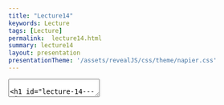 ```yaml
---
title: "Lecture14"
keywords: Lecture
tags: [Lecture]
permalink:  lecture14.html
summary: lecture14
layout: presentation
presentationTheme: '/assets/revealJS/css/theme/napier.css' 
---
```

<section data-markdown data-separator="^\n---\n$" data-separator-vertical="^\n--\n$">
<textarea data-template>

# Lecture 14 - AI 3
### SET09121 - Games Engineering

<br><br>
Kevin Chalmers and Sam Serrels

School of Computing. Edinburgh Napier University


---

# Recommended Reading

.5

-   Artificial Intelligence for Games. Second Edition. Millington and
    Funge (2009).

-   Whole chapter on pathfinding.

.5 ![image](ai_book)

What is Pathfinding?
====================

What is Pathfinding?

.5

-   Pathfinding (or more specifically path planning) is a decision
    making process that feeds into the movement.

    -   You can consider it as crossing the boundary between movement
        and decision making.

-   Pathfinding is really the key ingredient to allow characters to
    navigate a map.

-   There is a good chance you have covered this before in AI or
    algorithms and data structures.

.5 ![image](pathfinding)

Why do we need Pathfinding?

-   Game maps are generally too complicated for simple steering to be in
    charge.

-   We could hard-code routes through the map, but that is not a
    scalable strategy.

-   So we need a technique that allows an entity to determine a route to
    follow to get to its destination.

-   Pathfinding allows us to do this -- it examines map data and
    provides a set of waypoints to follow by the entity.

-   Pathfinding is just a form of graph search, and there are different
    methods to do this.

-   We need a fast solution -- A\* being the most commonly used.

Pathfinding Costs

.5

-   Maps are very big today -- some over $100km^2$.

-   If each square metre was given a navigation point that is $10^8$
    points.

-   If we can travel in eight directions at each point things get very
    expensive.

-   Generally we are looking for simplifications to make things more
    efficient.

.5 ![image](witcher3_map)

Underpinning Theory -- Graphs
=============================

What is a Graph?

-   Prepare to have terms thrown at you which don't matter too much in
    this context.

-   A **graph** is just a collection of objects where pairs of objects
    are related in some way.

-   We typically refer to the objects as **nodes** (or vertices) and the
    connections as **edges**.

-   A graph can therefore be defined as a set of nodes and a set of
    edges.

-   From a game pathfinding point of view, a node is a location in the
    game world, and an edge is a path between two edges.

    -   We don't need to be any more elaborate than that in game terms.

Example Graph -- Node-link Diagram
![image](node-link){width=".7\textwidth"}

Weighted Graphs

-   For pathfinding (or shortest path in a graph) we are concerned with
    the cost.

-   The cost of a path is dependant on some factor (in games normally
    the distance) that allows us to determine what the cheapest path is.

-   We consider that an edge has a cost associated with it -- the
    weight.

-   To traverse an edge means to incur the cost of that traversal.

-   In our pathfinding each traversal will have a cost of one.

![image](weighted-graph){width=".6\textwidth"}

Directed Graphs

-   A graph may also be directed.

-   This means that an edge only has one direction of travel.

-   We won't use this, but it does exist in games.

    -   For example, jumping down a ledge you cannot get back up.

![image](directed-graph){width=".6\textwidth"}

Tile Engine and Graphs

-   We will be building our pathfinding into our tile engine.

    -   It is just easier -- the data is all there.

-   We will use the data directly and build up our path incrementally
    from the level data.

-   The algorithm should be reusable though -- you just need to specify
    where you are getting the data from.

![image](tile-path){width=".6\textwidth"}

Tile Graphs

-   This approach should be OK for anything you are building, but a word
    of warning...

-   A tile-based graph pathfinding approach does not scale to large
    maps.

    -   We mentioned this at the start.

-   A worst case pathfind means that all paths on all nodes have to be
    searched. This leads to an algorithmic complexity of
    $\mathcal{O}(\lvert V \rvert^2)$.

    -   $\lvert V \rvert$ is the size of the node (vertex) set.

-   So don't convert your massive million by million tile world into a
    pathfinding nightmare.

Dijkstra
========

Dijkstra's Algorithm

-   Defined by Edsger Dijkstra in 1956.

-   Is an algorithm to find the shortest path between two nodes in a
    graph.

    -   For a game, find the shortest path between two locations as
        described with a graph.

-   An extension to the algorithm allowed finding of all the paths from
    a source node.

    -   In other words, how do we get to each of the nodes in the
        shortest time.

-   This algorithm is not only used for pathfinding in games.

    -   Google Maps will use something similar for moving in road
        networks.

    -   Network routing protocols will use such an algorithm.

-   In fact, Dijkstra is rarely used in games -- but the basic
    principles are.

    -   We will cover A\* shortly.

Dijkstra's Algorithm

-   Dijkstra's algorithm has 6 steps:

    1.  Mark all nodes as initially unvisited. Use this to create the
        set of *unvisited* nodes.

    2.  Set distances for the nodes:

        -   Initial node (current node) distance is 0.

        -   Other nodes set to infinity.

    3.  For the current node look at all the connected neighbours. Use
        this to determine a tentative distance from the current node.
        Update the neighbours distances if the new route is shorter.

    4.  Mark current node as visited (remove from *unvisited* set). We
        will not visit this node again.

    5.  If destination has been marked visited (in other words we
        reached our destination) or all *unvisited* nodes have infinite
        distance, stop.

    6.  Else select unvisited node with smallest tentative distance from
        the initial node and set as current node. Go to step 3.

Dijkstra's Algorithm

.5

-   Dijkstra is called a breadth-first search.

-   It iterates through nodes based on which one has the shortest
    distance from the start node.

-   This means it is not actively searching for the destination but
    doing a traversal of the graph until it happens to find it.

.5 ![image](dijkstra)

Example -- Dijkstra at Work
[[Link]{style="color: blue"}](https://youtu.be/dhvf9KCAsVg)

Problems with Dijkstra

-   The problem with Dijkstra's algorithm is it not actually searching
    for our destination.

-   Dijkstra's approach sets out to find the shortest path from a source
    to the neighbouring nodes.

-   It just might run into the destination at this step.

-   Therefore, Dijkstra is expensive for pathfinding - it might just get
    lucky.

-   This leads to an algorithmic complexity of
    $\mathcal{O}(\lvert V \rvert^2)$.

-   So we need a better technique that tries to find our destination
    node.

A\*
===

A\*

-   A\* was first described in 1968 (about 10 years after Dijkstra's
    algorithm) by a team from the Stanford Research Institute.

-   A\* is called a best-first search or an informed-search algorithm.

-   This is because it takes into account a goal for working out which
    node to select next.

    -   In a game our goal is the destination we want to get to
        quickest.

-   It does this by determining a cost for a node traversal based on
    whether it best meets the goal.

-   We can use different heuristics to evaluate these costs.

    -   We will just use Euclidean (straight-line) distance.

A\*

-   A\* also has 6 steps:

    1.  Mark all nodes as initially unvisited. Use this to create the
        set of *unvisited* nodes.

    2.  Set values for the nodes:

        -   Initial node (current node) set to heuristic value.

        -   Other nodes set to 0.

    3.  For the current node look at all the connected neighbours. Use
        this to determine a tentative cost (based on a heuristic).
        Update the neighbours heuristic value if the new route is
        better.

    4.  Mark current node as visited (remove from *unvisited* set). We
        will not visit this node again.

    5.  If destination has been marked visited (in other words we
        reached our destination) or all *unvisited* nodes have infinite
        value, stop.

    6.  Else select unvisited node with best heuristic value and set as
        current node. Go to step 3.

A\*

.5

-   As stated, A\* is a best-first search algorithm.

-   This means it doesn't select a shortest path from where it is, but
    chooses a node that looks like a better choice towards the goal.

-   However, in the worst-case A\* still might have to search the entire
    graph.

    -   We still have $\mathcal{O}(\lvert V \rvert^2)$ complexity.

.5 ![image](astar)

Example -- A\* at Work
[[Link]{style="color: blue"}](https://youtu.be/19h1g22hby8)

Heuristics

-   There are different heuristics we can use to make the pathfinding
    act in a different manner.

-   The one we will use is Euclidean distance (straightline):
    $$h = \lVert destination - position \rVert$$

-   Another is Manhattan distance: $$\begin{aligned}
                    d &= destination - position \\
                    h &= \lvert d.x \rvert + \lvert d.y \rvert
                \end{aligned}$$

-   This might be more useful -- it is movement through a grid (either
    vertical or horizontal movement, no diagonal). Each movement costs 1
    unit.

-   Chebyshev distance is similar to Manhattan but allows diagonal
    movement: $$\begin{aligned}
                    d &= destination - position \\
                    h &= \max(\lvert d.x \rvert + \lvert d.y \rvert)
                \end{aligned}$$

A\* versus Dijkstra
[[Link]{style="color: blue"}](https://youtu.be/g024lzsknDo)

Pathfinding and Steering
========================

Output from Pathfinding

.5

-   The output from a path finding or a path planning operation is
    called a *path* or *walk*.

-   There are different approaches we can take in a game:

    -   A serious of directions of travel (useful for discrete
        movement).

    -   A list of nodes to visit (better for continuous movement).

-   We will take the latter approach.

.5 ![image](graph-walk)

Pathfinding and Steering

-   Our aim is to use pathfinding as a decision making process for our
    movement.

-   The basic idea is that we have a starting position and a target
    position.

-   We use pathfinding to make a decision about how to move to the
    target position.

-   The list of nodes to visit then allows us to traverse the map using
    a steering behaviour.

-   The simplest approach is just to use an arrive behaviour for each
    node. Seeking will give you a wobble.

-   Combining steering behaviours, pathfinding, and physics will give
    you all the movement behaviour you need.

Summary
=======

Other Techniques

-   We have only looked at the main technique used in games but there
    are other considerations.

-   We talked about tactical path planning last week -- A\* does let you
    consider this if your heuristic is done in that manner.

-   There are other tweaks to the pathfinding algorithms that can be
    done -- see the AI book.

-   There is also some work on pre-processing to better process the
    data.

-   Diffusion is another technique that works well for parallelisation
    on the GPU.

Summary

-   We've only covered the basics of pathfinding, but this is enough for
    what you need.

-   Pathfinding is really about finding the least expensive path to a
    destination.

-   This can obviously change based on the map changing.

-   Our use of pathfinding will get a list of nodes to visit and the
    subsequent use of this information to move a character around.

-   The lab will provide you with an algorithm that will work in the
    tile engine, but you should be able to extract the core idea if you
    need to.
